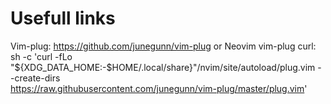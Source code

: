 # Usefull links
Vim-plug: https://github.com/junegunn/vim-plug
or 
Neovim vim-plug curl: sh -c 'curl -fLo "${XDG_DATA_HOME:-$HOME/.local/share}"/nvim/site/autoload/plug.vim --create-dirs \
       https://raw.githubusercontent.com/junegunn/vim-plug/master/plug.vim'
